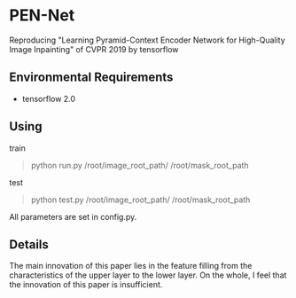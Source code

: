 # PEN-Net
Reproducing "Learning Pyramid-Context Encoder Network for High-Quality Image Inpainting" of CVPR 2019 by tensorflow  

## Environmental Requirements
* tensorflow 2.0  

## Using
train  
> python run.py /root/image_root_path/ /root/mask_root_path  

test  
> python test.py /root/image_root_path/ /root/mask_root_path  

All parameters are set in config.py.

## Details  
The main innovation of this paper lies in the feature filling from the characteristics of the upper layer to the lower layer. On the whole, I feel that the innovation of this paper is insufficient.  
